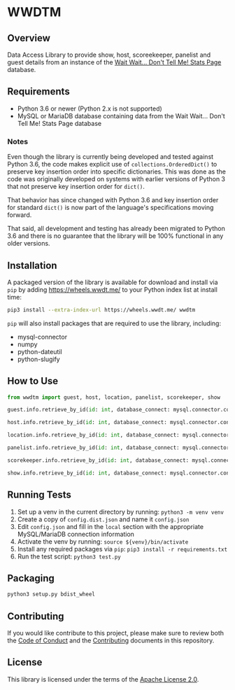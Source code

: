 # WWDTM

## Overview

Data Access Library to provide show, host, scoreekeeper, panelist and guest
details from an instance of the
[Wait Wait... Don't Tell Me! Stats Page](http://wwdt.me) database.

## Requirements

- Python 3.6 or newer (Python 2.x is not supported)
- MySQL or MariaDB database containing data from the Wait Wait... Don't Tell
  Me! Stats Page database

### Notes

Even though the library is currently being developed and tested against Python
3.6, the code makes explicit use of `collections.OrderedDict()` to preserve key
insertion order into specific dictionaries. This was done as the code was
originally developed on systems with earlier versions of Python 3 that not
preserve key insertion order for `dict()`.

That behavior has since changed with Python 3.6 and key insertion order for
standard `dict()` is now part of the language's specifications moving forward.

That said, all development and testing has already been migrated to Python 3.6
and there is no guarantee that the library will be 100% functional in any older
versions.

## Installation

A packaged version of the library is available for download and install via
`pip` by adding https://wheels.wwdt.me/ to your Python index list at install
time:

```bash
pip3 install --extra-index-url https://wheels.wwdt.me/ wwdtm
```

`pip` will also install packages that are required to use the library,
including:

- mysql-connector
- numpy
- python-dateutil
- python-slugify

## How to Use

```python
from wwdtm import guest, host, location, panelist, scorekeeper, show

guest.info.retrieve_by_id(id: int, database_connect: mysql.connector.connect)

host.info.retrieve_by_id(id: int, database_connect: mysql.connector.connect)

location.info.retrieve_by_id(id: int, database_connect: mysql.connector.connect)

panelist.info.retrieve_by_id(id: int, database_connect: mysql.connector.connect)

scorekeeper.info.retrieve_by_id(id: int, database_connect: mysql.connector.connect)

show.info.retrieve_by_id(id: int, database_connect: mysql.connector.connect)
```

## Running Tests

1. Set up a venv in the current directory by running: `python3 -m venv venv`
2. Create a copy of `config.dist.json` and name it `config.json`
3. Edit `config.json` and fill in the `local` section with the appropriate
   MySQL/MariaDB connection information
4. Activate the venv by running: `source ${venv}/bin/activate`
5. Install any required packages via `pip`: `pip3 install -r requirements.txt`
6. Run the test script: `python3 test.py`

## Packaging

```bash
python3 setup.py bdist_wheel
```

## Contributing

If you would like contribute to this project, please make sure to review both
the [Code of Conduct](CODE_OF_CONDUCT.md) and the
[Contributing](CONTRIBUTING.md) documents in this repository.

## License

This library is licensed under the terms of the
[Apache License 2.0](http://www.apache.org/licenses/LICENSE-2.0).

